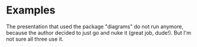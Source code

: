 # Examples
The presentation that used the package "diagrams" do not run anymore, because the author decided to just go and nuke it (great job, dude!). But I'm not sure all three use it.